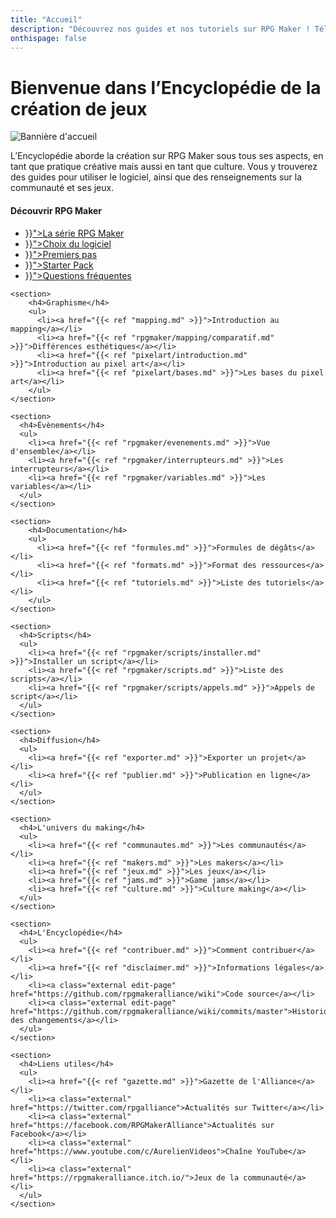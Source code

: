 ```yaml
---
title: "Accueil"
description: "Découvrez nos guides et nos tutoriels sur RPG Maker ! Téléchargez les meilleurs scripts de la communauté française. Perfectionnez votre maîtrise de RPG Maker et jouez aux dernières sorties !"
onthispage: false
---
```


# Bienvenue dans l’Encyclopédie de la création de jeux

![Bannière d'accueil](/images/accueil/banniere.png)

L’Encyclopédie aborde la création sur RPG Maker sous tous ses aspects, en tant que pratique créative mais aussi en tant que culture. Vous y trouverez des guides pour utiliser le logiciel, ainsi que des renseignements sur la communauté et ses jeux.

<div id="index-flex-container">
    <section>
        <h4>Découvrir RPG Maker</h4>
        <ul>
          <li><a href="{{< ref "rpgmaker.md" >}}">La série RPG Maker</a></li>
          <li><a href="{{< ref "rpgmaker/comparatif.md" >}}">Choix du logiciel</a></li>
          <li><a href="{{< ref "rpgmaker/premierspas.md" >}}">Premiers pas</a></li>
          <li><a href="{{< ref "starterpack.md" >}}">Starter Pack</a></li>
          <li><a href="{{< ref "rpgmaker/faq.md" >}}">Questions fréquentes</a></li>
        </ul>
    </section>

    <section>
        <h4>Graphisme</h4>
        <ul>
          <li><a href="{{< ref "mapping.md" >}}">Introduction au mapping</a></li>
          <li><a href="{{< ref "rpgmaker/mapping/comparatif.md" >}}">Différences esthétiques</a></li>
          <li><a href="{{< ref "pixelart/introduction.md" >}}">Introduction au pixel art</a></li>
          <li><a href="{{< ref "pixelart/bases.md" >}}">Les bases du pixel art</a></li>
        </ul>
    </section>

    <section>
      <h4>Évènements</h4>
      <ul>
        <li><a href="{{< ref "rpgmaker/evenements.md" >}}">Vue d'ensemble</a></li>
        <li><a href="{{< ref "rpgmaker/interrupteurs.md" >}}">Les interrupteurs</a></li>
        <li><a href="{{< ref "rpgmaker/variables.md" >}}">Les variables</a></li>
      </ul>
    </section>

    <section>
        <h4>Documentation</h4>
        <ul>
          <li><a href="{{< ref "formules.md" >}}">Formules de dégâts</a></li>
          <li><a href="{{< ref "formats.md" >}}">Format des ressources</a></li>
          <li><a href="{{< ref "tutoriels.md" >}}">Liste des tutoriels</a></li>
        </ul>
    </section>

    <section>
      <h4>Scripts</h4>
      <ul>
        <li><a href="{{< ref "rpgmaker/scripts/installer.md" >}}">Installer un script</a></li>
        <li><a href="{{< ref "rpgmaker/scripts.md" >}}">Liste des scripts</a></li>
        <li><a href="{{< ref "rpgmaker/scripts/appels.md" >}}">Appels de script</a></li>
      </ul>
    </section>

    <section>
      <h4>Diffusion</h4>
      <ul>
        <li><a href="{{< ref "exporter.md" >}}">Exporter un projet</a></li>
        <li><a href="{{< ref "publier.md" >}}">Publication en ligne</a></li>
      </ul>
    </section>

    <section>
      <h4>L'univers du making</h4>
      <ul>
        <li><a href="{{< ref "communautes.md" >}}">Les communautés</a></li>
        <li><a href="{{< ref "makers.md" >}}">Les makers</a></li>
        <li><a href="{{< ref "jeux.md" >}}">Les jeux</a></li>
        <li><a href="{{< ref "jams.md" >}}">Game jams</a></li>
        <li><a href="{{< ref "culture.md" >}}">Culture making</a></li>
      </ul>
    </section>

    <section>
      <h4>L'Encyclopédie</h4>
      <ul>
        <li><a href="{{< ref "contribuer.md" >}}">Comment contribuer</a></li>
        <li><a href="{{< ref "disclaimer.md" >}}">Informations légales</a></li>
        <li><a class="external edit-page" href="https://github.com/rpgmakeralliance/wiki">Code source</a></li>
        <li><a class="external edit-page" href="https://github.com/rpgmakeralliance/wiki/commits/master">Historique des changements</a></li>
      </ul>
    </section>

    <section>
      <h4>Liens utiles</h4>
      <ul>
        <li><a href="{{< ref "gazette.md" >}}">Gazette de l'Alliance</a></li>
        <li><a class="external" href="https://twitter.com/rpgalliance">Actualités sur Twitter</a></li>
        <li><a class="external" href="https://facebook.com/RPGMakerAlliance">Actualités sur Facebook</a></li>
        <li><a class="external" href="https://www.youtube.com/c/AurelienVideos">Chaîne YouTube</a></li>
        <li><a class="external" href="https://rpgmakeralliance.itch.io/">Jeux de la communauté</a></li>
      </ul>
    </section>
</div>
